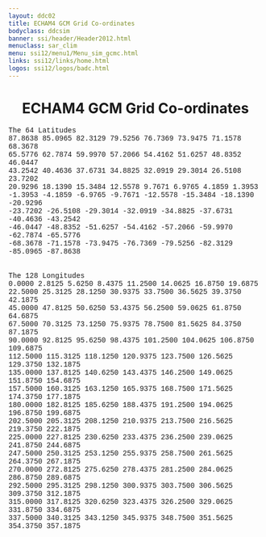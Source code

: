 ```yaml
---
layout: ddc02
title: ECHAM4 GCM Grid Co-ordinates
bodyclass: ddcsim
banner: ssi/header/Header2012.html
menuclass: sar_clim
menu: ssi12/menu1/Menu_sim_gcmc.html
links: ssi12/links/home.html
logos: ssi12/logos/badc.html
---
```

 <div id="pagetitle">
 <h1 align="center">ECHAM4 GCM Grid Co-ordinates </h1>
 </div>
 <!-- End of Page Title Block -->
 
 
 <!-- Insert Grid Here -->
 <P><FONT FACE="Courier">The 64 Latitudes<BR>
 87.8638 85.0965 82.3129 79.5256 76.7369 73.9475 71.1578 68.3678<BR>
 65.5776 62.7874 59.9970 57.2066 54.4162 51.6257 48.8352 46.0447<BR>
 43.2542 40.4636 37.6731 34.8825 32.0919 29.3014 26.5108 23.7202<BR>
 20.9296 18.1390 15.3484 12.5578 9.7671 6.9765 4.1859 1.3953<BR>
 -1.3953 -4.1859 -6.9765 -9.7671 -12.5578 -15.3484 -18.1390 -20.9296<BR>
 -23.7202 -26.5108 -29.3014 -32.0919 -34.8825 -37.6731 -40.4636 -43.2542<BR>
 -46.0447 -48.8352 -51.6257 -54.4162 -57.2066 -59.9970 -62.7874 -65.5776<BR>
 -68.3678 -71.1578 -73.9475 -76.7369 -79.5256 -82.3129 -85.0965 -87.8638<BR>
 <BR>
 <BR>
 The 128 Longitudes<BR>
 0.0000 2.8125 5.6250 8.4375 11.2500 14.0625 16.8750 19.6875<BR>
 22.5000 25.3125 28.1250 30.9375 33.7500 36.5625 39.3750 42.1875<BR>
 45.0000 47.8125 50.6250 53.4375 56.2500 59.0625 61.8750 64.6875<BR>
 67.5000 70.3125 73.1250 75.9375 78.7500 81.5625 84.3750 87.1875<BR>
 90.0000 92.8125 95.6250 98.4375 101.2500 104.0625 106.8750 109.6875<BR>
 112.5000 115.3125 118.1250 120.9375 123.7500 126.5625 129.3750 132.1875<BR>
 135.0000 137.8125 140.6250 143.4375 146.2500 149.0625 151.8750 154.6875<BR>
 157.5000 160.3125 163.1250 165.9375 168.7500 171.5625 174.3750 177.1875<BR>
 180.0000 182.8125 185.6250 188.4375 191.2500 194.0625 196.8750 199.6875<BR>
 202.5000 205.3125 208.1250 210.9375 213.7500 216.5625 219.3750 222.1875<BR>
 225.0000 227.8125 230.6250 233.4375 236.2500 239.0625 241.8750 244.6875<BR>
 247.5000 250.3125 253.1250 255.9375 258.7500 261.5625 264.3750 267.1875<BR>
 270.0000 272.8125 275.6250 278.4375 281.2500 284.0625 286.8750 289.6875<BR>
 292.5000 295.3125 298.1250 300.9375 303.7500 306.5625 309.3750 312.1875<BR>
 315.0000 317.8125 320.6250 323.4375 326.2500 329.0625 331.8750 334.6875<BR>
 337.5000 340.3125 343.1250 345.9375 348.7500 351.5625 354.3750 357.1875</FONT><P>
 
 <p>&nbsp;</p>
 
 
 
 <p></p>
 
 <!-- end of center column -->
